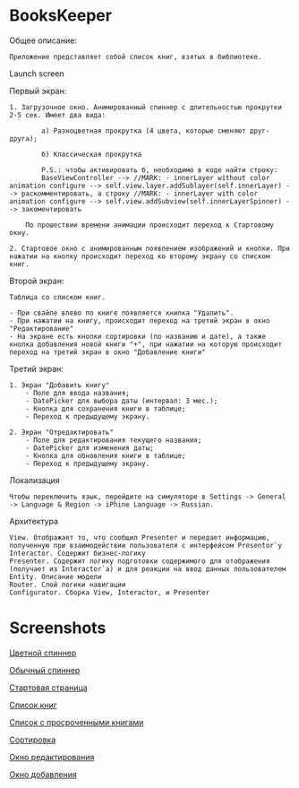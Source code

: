 # BooksKeeper

Общее описание: 

    Приложение представляет собой список книг, взятых в библиотеке. 

Launch screen

Первый экран: 

    1. Загрузочное окно. Анимированный спиннер с длительностью прокрутки 2-5 сек. Имеет два вида:
    
            а) Разноцветная прокрутка (4 цвета, которые сменяют друг-друга);
            
            б) Классическая прокрутка 
            
            P.S.: чтобы активировать б, необходимо в коде найти строку: 
            BaseViewController --> //MARK: - innerLayer without color animation configure --> self.view.layer.addSublayer(self.innerLayer) --> раскомментировать, а строку //MARK: - innerLayer with color animation configure --> self.view.addSubview(self.innerLayerSpinner) --> закоментировать
            
        По прошествии времени анимации происходит переход к Стартовому окну.
            
    2. Стартовое окно с анимированным появлением изображений и кнопки. При нажатии на кнопку происходит переход ко второму экрану со списком книг.
    
Второй экран: 

    Таблица со списком книг. 
    
    - При свайпе влево по книге появляется книпка "Удалить". 
    - При нажатии на книгу, происходит переход на третий экран в окно "Редактирование"
    - На экране есть кнопки сортировки (по названию и дате), а также кнопка добавления новой книги "+", при нажатии на которую происходит переход на третий экран в окно "Добавление книги"
    
Третий экран: 

    1. Экран "Добавить книгу"
        - Поле для ввода названия;
        - DatePicker для выбора даты (интервал: 3 мес.);
        - Кнопка для сохранения книги в таблице;
        - Переход к предыдущему экрану.

    2. Экран "Отредактировать"
        - Поле для редактирования текущего названия;
        - DatePicker для изменения даты;
        - Кнопка для обновления книги в таблице;
        - Переход к предыдущему экрану.

Локализация

    Чтобы переключить язык, перейдите на симуляторе в Settings -> General -> Language & Region -> iPhine Language -> Russian.
    
 Архитектура
 
    View. Отображает то, что сообщил Presenter и передает информацию, полученную при взаимодействии пользователя с интерфейсом Presentor`у
    Interactor. Содержит бизнес-логику
    Presenter. Содержит логику подготовки содержимого для отображения (получает из Interactor`а) и для реакции на ввод данных пользователем
    Entity. Описание модели
    Router. Слой логики навигации
    Configurator. Сборка View, Interactor, и Presenter
    
 # Screenshots
 
[Цветной спиннер](https://github.com/Avopihra/BooksKeeper/blob/master/Screenshots/ColorAnimation.png "Цветной спиннер")

[Обычный спиннер](https://github.com/Avopihra/BooksKeeper/blob/master/Screenshots/ClassicAnimation.png "Обычный спиннер")

[Стартовая страница](https://github.com/Avopihra/BooksKeeper/blob/master/Screenshots/StartPage.png "Стартовая страница")

[Список книг](https://github.com/Avopihra/BooksKeeper/blob/master/Screenshots/BookList.png "Список книг")

[Список с просроченными книгами](https://github.com/Avopihra/BooksKeeper/blob/master/Screenshots/BookListWithExpiredBooks.png "Список с просроченными книгами")

[Сортировка](https://github.com/Avopihra/BooksKeeper/blob/master/Screenshots/Sorting.png "Сортировка")

[Окно редактирования](https://github.com/Avopihra/BooksKeeper/blob/master/Screenshots/EditInfo.png "Окно редактирования")

[Окно добавления](https://github.com/Avopihra/BooksKeeper/blob/master/Screenshots/AddNewBook.png "Окно добавления")

